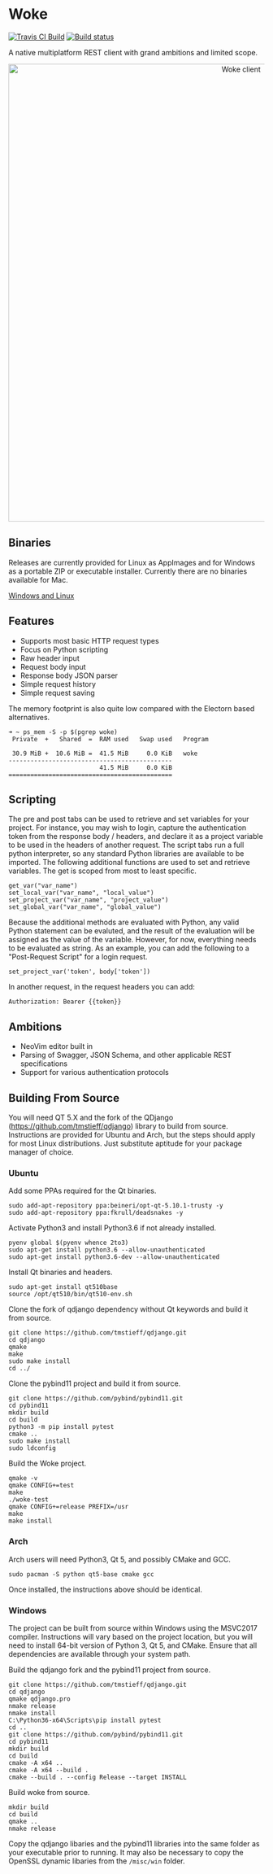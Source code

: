 # Woke
<a href="https://travis-ci.org/tmstieff/Woke"><img alt="Travis CI Build" src="https://travis-ci.org/tmstieff/Woke.svg?branch=master"></a>
[![Build status](https://ci.appveyor.com/api/projects/status/ixwvi3wi6mfosm9j/branch/master?svg=true)](https://ci.appveyor.com/project/tmstieff/woke/branch/master)



A native multiplatform REST client with grand ambitions and limited scope.

<p align="center">
  <img width="900" alt="Woke client" src="https://i.imgur.com/qBwiKJ4.png">
</p>

## Binaries
Releases are currently provided for Linux as AppImages and for Windows as a portable ZIP or executable installer. Currently there are no binaries available for Mac.

<a href="https://woke.rest/download">Windows and Linux</a>

## Features
* Supports most basic HTTP request types
* Focus on Python scripting
* Raw header input
* Request body input
* Response body JSON parser
* Simple request history
* Simple request saving

The memory footprint is also quite low compared with the Electorn based alternatives.

```
➜ ~ ps_mem -S -p $(pgrep woke)
 Private  +   Shared  =  RAM used   Swap used   Program

 30.9 MiB +  10.6 MiB =  41.5 MiB     0.0 KiB   woke
---------------------------------------------
                         41.5 MiB     0.0 KiB
=============================================
```

## Scripting

The pre and post tabs can be used to retrieve and set variables for your project. For instance, you may wish to login, capture the authentication token from the response body / headers, and declare it as a project variable to be used in the headers of another request. The script tabs run a full python interpreter, so any standard Python libraries are available to be imported. The following additional functions are used to set and retrieve variables. The get is scoped from most to least specific.

```
get_var("var_name")
set_local_var("var_name", "local_value")
set_project_var("var_name", "project_value")
set_global_var("var_name", "global_value")
```

Because the additional methods are evaluated with Python, any valid Python statement can be evaluted, and the result of the evaluation will be assigned as the value of the variable. However, for now, everything needs to be evaluated as string. As an example, you can add the following to a "Post-Request Script" for a login request.

```
set_project_var('token', body['token'])
```

In another request, in the request headers you can add:

```
Authorization: Bearer {{token}}
```

## Ambitions
* NeoVim editor built in
* Parsing of Swagger, JSON Schema, and other applicable REST specifications
* Support for various authentication protocols

## Building From Source
You will need QT 5.X and the fork of the QDjango (https://github.com/tmstieff/qdjango) library to build from source. Instructions are provided for Ubuntu and Arch, but the steps should apply for most Linux distributions. Just substitute aptitude for your package manager of choice.

### Ubuntu

Add some PPAs required for the Qt binaries.

```
sudo add-apt-repository ppa:beineri/opt-qt-5.10.1-trusty -y
sudo add-apt-repository ppa:fkrull/deadsnakes -y
```
Activate Python3 and install Python3.6 if not already installed.
```
pyenv global $(pyenv whence 2to3) 
sudo apt-get install python3.6 --allow-unauthenticated
sudo apt-get install python3.6-dev --allow-unauthenticated
```
Install Qt binaries and headers.
```
sudo apt-get install qt510base
source /opt/qt510/bin/qt510-env.sh
```
Clone the fork of qdjango dependency without Qt keywords and build it from source.
```
git clone https://github.com/tmstieff/qdjango.git
cd qdjango
qmake
make
sudo make install
cd ../
```
Clone the pybind11 project and build it from source.
```
git clone https://github.com/pybind/pybind11.git
cd pybind11
mkdir build
cd build
python3 -m pip install pytest
cmake ..
sudo make install
sudo ldconfig
```
Build the Woke project.
```
qmake -v
qmake CONFIG+=test
make
./woke-test
qmake CONFIG+=release PREFIX=/usr
make
make install
```

### Arch

Arch users will need Python3, Qt 5, and possibly CMake and GCC.
```
sudo pacman -S python qt5-base cmake gcc
```
Once installed, the instructions above should be identical.

### Windows

The project can be built from source within Windows using the MSVC2017 compiler. Instructions will vary based on the project location, but you will need to install 64-bit version of Python 3, Qt 5, and CMake. Ensure that all dependencies are available through your system path.

Build the qdjango fork and the pybind11 project from source.
```
git clone https://github.com/tmstieff/qdjango.git
cd qdjango
qmake qdjango.pro
nmake release
nmake install
C:\Python36-x64\Scripts\pip install pytest
cd ..
git clone https://github.com/pybind/pybind11.git
cd pybind11
mkdir build
cd build
cmake -A x64 ..
cmake -A x64 --build .
cmake --build . --config Release --target INSTALL
```
Build woke from source.
```
mkdir build
cd build
qmake ..
nmake release
```
Copy the qdjango libaries and the pybind11 libraries into the same folder as your executable prior to running. It may also be necessary to copy the OpenSSL dynamic libaries from the `/misc/win` folder.
